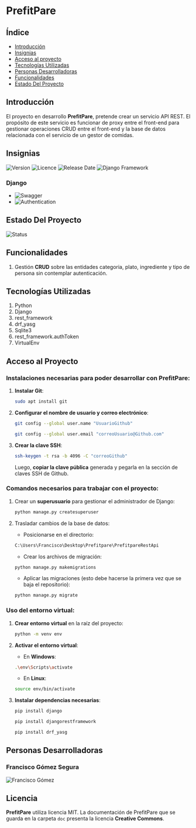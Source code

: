 # PrefitPare

## Índice

- [Introducción](#introducción)
- [Insignias](#insignias)
- [Acceso al proyecto](#acceso-al-proyecto)
- [Tecnologías Utilizadas](#tecnologías-utilizadas)
- [Personas Desarrolladoras](#personas-desarrolladoras)
- [Funcionalidades](#funcionalidades)
- [Estado Del Proyecto](#estado-del-proyecto)

## Introducción

El proyecto en desarrollo **PrefitPare**, pretende crear un servicio API REST. El propósito de este servicio es funcionar de proxy entre el front-end para gestionar operaciones CRUD entre el front-end y la base de datos relacionada con el servicio de un gestor de comidas.

## Insignias

![Version](https://img.shields.io/badge/Version-Python%203.8.10-red?style=plastic&labelColor=black)
![Licence](https://img.shields.io/badge/licence-MIT-purple?style=plastic&labelColor=black)
![Release Date](https://img.shields.io/badge/ReleaseDate-16th%20June%202025-orange?style=plastic&labelColor=grey)
![Django Framework](https://img.shields.io/badge/Framework-Django-blue?style=plastic)

### Django
- ![Swagger](https://img.shields.io/badge/Swagger%20-drf_yasg-orange?style=plastic&labelColor=Grey)
- ![Authentication](https://img.shields.io/badge/Authentication-rest_framework.authtoken-green?style=plastic&labelColor=red)

## Estado Del Proyecto

![Status](https://img.shields.io/badge/Status-En%20Desarrolo-yellow)

## Funcionalidades

1. Gestión **CRUD** sobre las entidades categoria, plato, ingrediente y tipo de persona sin contemplar autenticación.

## Tecnologías Utilizadas

1. Python
2. Django
3. rest_framework
4. drf_yasg
5. Sqlite3
6. rest_framework.authToken
7. VirtualEnv

## Acceso al Proyecto

### Instalaciones necesarias para poder desarrollar con PrefitPare:

1. **Instalar Git**:

    ```bash
    sudo apt install git
    ```

2. **Configurar el nombre de usuario y correo electrónico**:

    ```bash
    git config --global user.name "UsuarioGithub"
    ```
    
   ```bash
   git config --global user.email "correoUsuario@Github.com"
   ```

3. **Crear la clave SSH**:

    ```bash
    ssh-keygen -t rsa -b 4096 -C "correoGithub"
    ```

    Luego, **copiar la clave pública** generada y pegarla en la sección de claves SSH de Github.

### Comandos necesarios para trabajar con el proyecto:

1. Crear un **superusuario** para gestionar el administrador de Django:
    ```bash
    python manage.py createsuperuser
    ```

2. Trasladar cambios de la base de datos:

    - Posicionarse en el directorio:
    ```bash
    C:\Users\Francisco\Desktop\Prefitpare\PrefitpareRestApi
    ```

    - Crear los archivos de migración:
    ```bash
    python manage.py makemigrations
    ```

    - Aplicar las migraciones (esto debe hacerse la primera vez que se baja el repositorio):
    ```bash
    python manage.py migrate
    ```

### Uso del entorno virtual:

1. **Crear entorno virtual** en la raíz del proyecto:

    ```bash
    python -m venv env
    ```

2. **Activar el entorno virtual**:

    - En **Windows**:
    ```bash
    .\env\Scripts\activate
    ```

    - En **Linux**:
    ```bash
    source env/bin/activate
    ```

3. **Instalar dependencias necesarias**:

    ```bash
    pip install django
    ```
     
   ```bash
   pip install djangorestframework
   ```
   ```bash
   pip install drf_yasg
   ```

## Personas Desarrolladoras

### Francisco Gómez Segura
![Francisco Gómez](https://github.com/user-attachments/assets/177d09ae-c773-4833-b830-3cd9fa5db213)

## Licencia

**PrefitPare** utiliza licencia MIT. La documentación de PrefitPare que se guarda en la carpeta `doc` presenta la licencia **Creative Commons**.
